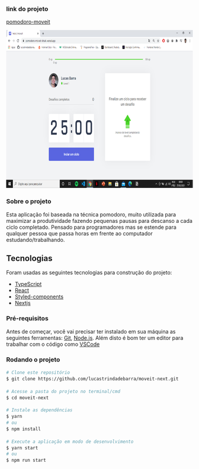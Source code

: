 ### link do projeto

<a href="https://pomodoro-moveit-khaki.vercel.app/">pomodoro-moveit</a>




<img src="./public/pomodoro-moveit.png" alt="moveit" height="425px">

### Sobre o projeto


Esta aplicação foi baseada na técnica pomodoro, muito utilizada para maximizar a produtividade fazendo pequenas pausas para descanso a cada ciclo completado.
Pensado para programadores mas se estende para qualquer pessoa que passa horas em frente ao computador estudando/trabalhando. 


## Tecnologias

Foram usadas as seguintes tecnologias para construção do projeto:

- [TypeScript](https://www.typescriptlang.org/)
- [React](https://pt-br.reactjs.org/)
- [Styled-components](https://styled-components.com/)
- [Nextjs](https://nextjs.org/)


### Pré-requisitos

Antes de começar, você vai precisar ter instalado em sua máquina as seguintes ferramentas:
[Git](https://git-scm.com), [Node.js](https://nodejs.org/en/).
Além disto é bom ter um editor para trabalhar com o código como [VSCode](https://code.visualstudio.com/)

###  Rodando o projeto

```bash
# Clone este repositório
$ git clone https://github.com/lucastrindadebarra/moveit-next.git

# Acesse a pasta do projeto no terminal/cmd
$ cd moveit-next

# Instale as dependências
$ yarn
# ou
$ npm install

# Execute a aplicação em modo de desenvolvimento
$ yarn start
# ou
$ npm run start

```